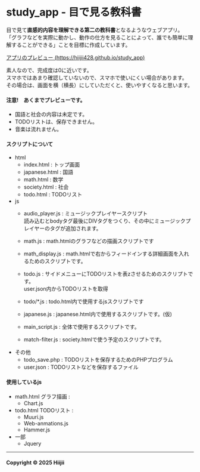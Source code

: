 # study_app - 目で見る教科書

目で見て**直感的内容を理解できる第二の教科書**となるようなウェブアプリ。  
「グラフなどを実際に動かし、動作の仕方を見ることによって、誰でも簡単に理解することができる」ことを目標に作成しています。

[アプリのプレビュー (https://hiijii428.github.io/study_app) ](https://hiijii428.github.io/study_app)

素人なので、完成度は0に近いです。  
スマホではあまり確認していないので、スマホで使いにくい場合があります。  
その場合は、画面を横（横長）にしていただくと、使いやすくなると思います。

#### **注意!　あくまでプレビューです。**
- 国語と社会の内容は未定です。
- TODOリストは、保存できません。
- 音楽は流れません。

#### スクリプトについて
- html
	- index.html : トップ画面
	- japanese.html : 国語
	- math.html : 数学
	- society.html : 社会
	- todo.html : TODOリスト
- js
	- audio_player.js : ミュージックプレイヤースクリプト  
	読み込むとbodyタグ最後にDIVタグをつくり、その中にミュージックプレイヤーのタグが追加されます。

	- math.js : math.htmlのグラフなどの描画スクリプトです

	- math_display.js : math.htmlで右からフィードインする詳細画面を入れるためのスクリプトです。

	- todo.js : サイドメニューにTODOリストを表zさせるためのスクリプトです。  
	user.json内からTODOリストを取得

	 - todo/*.js : todo.html内で使用するjsスクリプトです

	 - japanese.js : japanese.html内で使用するスクリプトです。(仮)

	 - main_script.js : 全体で使用するスクリプトです。

	- match-filter.js : society.htmlで使う予定のスクリプトです。
- その他
	- todo_save.php : TODOリストを保存するためのPHPプログラム
	- user.json : TODOリストなどを保存するファイル
#### 使用しているjs
- math.html グラフ描画 :
	- Chart.js
- todo.html TODOリスト :
	- Muuri.js
	- Web-anmations.js
	- Hammer.js
- 一部
	- Jquery


---
#### **Copyright © 2025 Hiijii**
